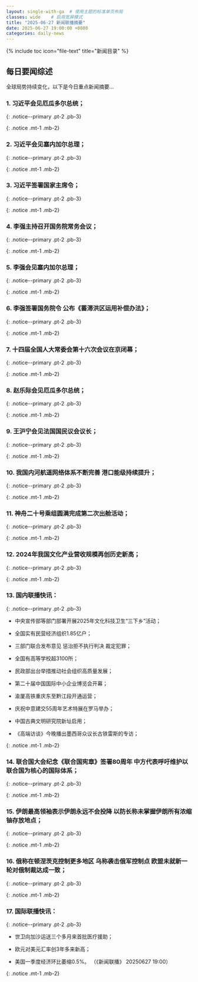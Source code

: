 ```yaml
---
layout: single-with-ga  # 使用主题的标准单页布局
classes: wide    # 启用宽屏模式
title: "2025-06-27 新闻联播摘要"
date: 2025-06-27 19:00:00 +0800
categories: daily-news
---
```


{% include toc icon="file-text" title="新闻目录" %}
   
## 每日要闻综述

全球局势持续变化，以下是今日重点新闻摘要...

### 1. 习近平会见厄瓜多尔总统； 

{: .notice--primary .pt-2 .pb-3}

{: .notice .mt-1 .mb-2}

### 2. 习近平会见塞内加尔总理； 

{: .notice--primary .pt-2 .pb-3}

{: .notice .mt-1 .mb-2}

### 3. 习近平签署国家主席令； 

{: .notice--primary .pt-2 .pb-3}

{: .notice .mt-1 .mb-2}

### 4. 李强主持召开国务院常务会议； 

{: .notice--primary .pt-2 .pb-3}

{: .notice .mt-1 .mb-2}

### 5. 李强会见塞内加尔总理； 

{: .notice--primary .pt-2 .pb-3}

{: .notice .mt-1 .mb-2}

### 6. 李强签署国务院令 公布《蓄滞洪区运用补偿办法》； 

{: .notice--primary .pt-2 .pb-3}

{: .notice .mt-1 .mb-2}

### 7. 十四届全国人大常委会第十六次会议在京闭幕； 

{: .notice--primary .pt-2 .pb-3}

{: .notice .mt-1 .mb-2}

### 8. 赵乐际会见厄瓜多尔总统； 

{: .notice--primary .pt-2 .pb-3}

{: .notice .mt-1 .mb-2}

### 9. 王沪宁会见法国国民议会议长； 

{: .notice--primary .pt-2 .pb-3}

{: .notice .mt-1 .mb-2}

### 10. 我国内河航道网络体系不断完善 港口能级持续提升； 

{: .notice--primary .pt-2 .pb-3}

{: .notice .mt-1 .mb-2}

### 11. 神舟二十号乘组圆满完成第二次出舱活动； 

{: .notice--primary .pt-2 .pb-3}

{: .notice .mt-1 .mb-2}

### 12. 2024年我国文化产业营收规模再创历史新高； 

{: .notice--primary .pt-2 .pb-3}

{: .notice .mt-1 .mb-2}

### 13. 国内联播快讯： 

{: .notice--primary .pt-2 .pb-3}

- 中央宣传部等部门部署开展2025年文化科技卫生“三下乡”活动；

- 全国实有民营经济组织1.85亿户；

- 三部门联合发布意见 惩治拒不执行判决 裁定犯罪；

- 全国有高等学校超3100所；

- 民政部出台举措推动社会组织高质量发展；

- 第二十届中国国际中小企业博览会开幕；

- 渝厦高铁重庆东至黔江段开通运营；

- 庆祝中意建交55周年艺术特展在罗马举办；

- 中国古典文明研究院新址启用；

- 《高端访谈》今晚播出墨西哥众议长古铁雷斯的专访；

{: .notice .mt-1 .mb-2}

### 14. 联合国大会纪念《联合国宪章》签署80周年 中方代表呼吁维护以联合国为核心的国际体系； 

{: .notice--primary .pt-2 .pb-3}

{: .notice .mt-1 .mb-2}

### 15. 伊朗最高领袖表示伊朗永远不会投降 以防长称未掌握伊朗所有浓缩铀存放地点； 

{: .notice--primary .pt-2 .pb-3}

{: .notice .mt-1 .mb-2}

### 16. 俄称在顿涅茨克控制更多地区 乌称袭击俄军控制点 欧盟未就新一轮对俄制裁达成一致； 

{: .notice--primary .pt-2 .pb-3}

{: .notice .mt-1 .mb-2}

### 17. 国际联播快讯： 

{: .notice--primary .pt-2 .pb-3}

- 世卫向加沙运送三个多月来首批医疗援助；

- 欧元对美元汇率创3年多来新高；

- 美国一季度经济环比萎缩0.5%。 （《新闻联播》 20250627 19:00）

{: .notice .mt-1 .mb-2}